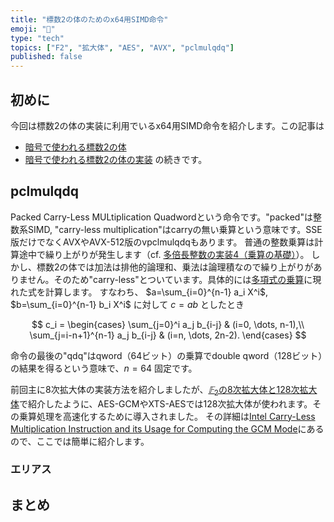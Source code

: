 ```yaml
---
title: "標数2の体のためのx64用SIMD命令"
emoji: "🧮"
type: "tech"
topics: ["F2", "拡大体", "AES", "AVX", "pclmulqdq"]
published: false
---
```

## 初めに

今回は標数2の体の実装に利用でいるx64用SIMD命令を紹介します。この記事は
- [暗号で使われる標数2の体](https://zenn.dev/herumi/articles/extension-field-of-f2)
- [暗号で使われる標数2の体の実装](https://zenn.dev/herumi/articles/extension-field-of-f2-impl)
の続きです。

## pclmulqdq
Packed Carry-Less MULtiplication Quadwordという命令です。"packed"は整数系SIMD, "carry-less multiplication"はcarryの無い乗算という意味です。SSE版だけでなくAVXやAVX-512版のvpclmulqdqもあります。
普通の整数乗算は計算途中で繰り上がりが発生します（cf. [多倍長整数の実装4（乗算の基礎）](https://zenn.dev/herumi/articles/bitint-04-mul)）。
しかし、標数2の体では加法は排他的論理和、乗法は論理積なので繰り上がりがありません。そのため"carry-less"とついています。具体的には[多項式の乗算](https://zenn.dev/herumi/articles/extension-field-of-f2-impl#%E5%A4%9A%E9%A0%85%E5%BC%8F%E3%81%AE%E4%B9%97%E7%AE%97)に現れた式を計算します。
すなわち、 $a=\sum_{i=0}^{n-1} a_i X^i$, $b=\sum_{i=0}^{n-1} b_i X^i$ に対して $c=ab$ としたとき

$$
c_i = \begin{cases}
  \sum_{j=0}^i a_j b_{i-j}  & (i=0, \dots, n-1),\\
  \sum_{j=i-n+1}^{n-1} a_j b_{i-j} & (i=n, \dots, 2n-2).
\end{cases}
$$

命令の最後の"qdq"はqword（64ビット）の乗算でdouble qword（128ビット）の結果を得るという意味で、$n=64$ 固定です。

前回主に8次拡大体の実装方法を紹介しましたが、[$𝔽_2$​ の8次拡大体と128次拡大体](https://zenn.dev/herumi/articles/extension-field-of-f2#%E3%81%AE8%E6%AC%A1%E6%8B%A1%E5%A4%A7%E4%BD%93%E3%81%A8128%E6%AC%A1%E6%8B%A1%E5%A4%A7%E4%BD%93)で紹介したように、AES-GCMやXTS-AESでは128次拡大体が使われます。その乗算処理を高速化するために導入されました。
その詳細は[Intel Carry-Less Multiplication Instruction and its Usage for Computing the GCM Mode](https://www.intel.com/content/dam/develop/external/us/en/documents/clmul-wp-rev-2-02-2014-04-20.pdf)にあるので、ここでは簡単に紹介します。

### エリアス

## まとめ
